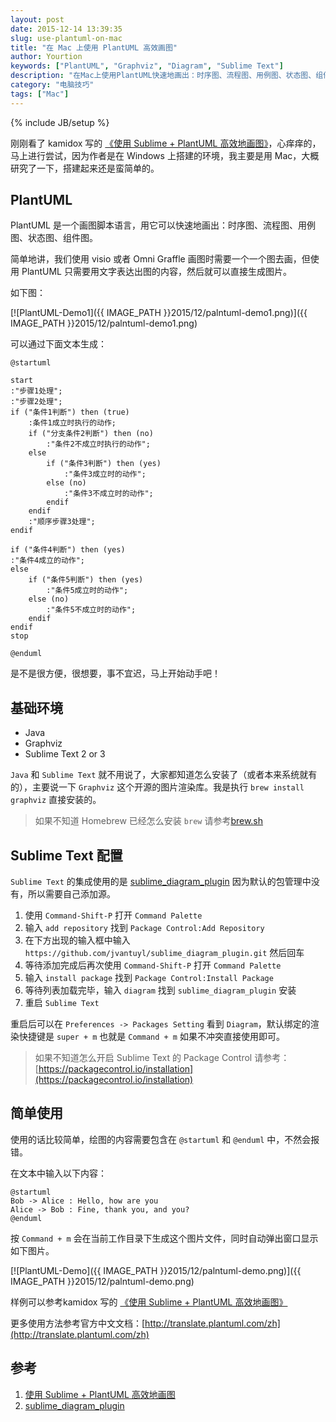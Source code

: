 ```yaml
---
layout: post
date: 2015-12-14 13:39:35
slug: use-plantuml-on-mac
title: "在 Mac 上使用 PlantUML 高效画图"
author: Yourtion
keywords: ["PlantUML", "Graphviz", "Diagram", "Sublime Text"]
description: "在Mac上使用PlantUML快速地画出：时序图、流程图、用例图、状态图、组件图。只需要用文字表达出图的内容，然后就可以直接生成图片。"
category: "电脑技巧"
tags: ["Mac"]
---
```

{% include JB/setup %}

刚刚看了 kamidox 写的 [《使用 Sublime + PlantUML 高效地画图》](http://www.jianshu.com/p/e92a52770832)，心痒痒的，马上进行尝试，因为作者是在 Windows 上搭建的环境，我主要是用 Mac，大概研究了一下，搭建起来还是蛮简单的。

## PlantUML

PlantUML 是一个画图脚本语言，用它可以快速地画出：时序图、流程图、用例图、状态图、组件图。

简单地讲，我们使用 visio 或者 Omni Graffle 画图时需要一个一个图去画，但使用 PlantUML 只需要用文字表达出图的内容，然后就可以直接生成图片。

如下图：

[![PlantUML-Demo1]({{ IMAGE_PATH }}2015/12/palntuml-demo1.png)]({{ IMAGE_PATH }}2015/12/palntuml-demo1.png)

可以通过下面文本生成：

```
@startuml

start
:"步骤1处理";
:"步骤2处理";
if ("条件1判断") then (true)
    :条件1成立时执行的动作;
    if ("分支条件2判断") then (no)
        :"条件2不成立时执行的动作";
    else
        if ("条件3判断") then (yes)
            :"条件3成立时的动作";
        else (no)
            :"条件3不成立时的动作";
        endif
    endif
    :"顺序步骤3处理";
endif

if ("条件4判断") then (yes)
:"条件4成立的动作";
else
    if ("条件5判断") then (yes)
        :"条件5成立时的动作";
    else (no)
        :"条件5不成立时的动作";
    endif
endif
stop

@enduml
```

是不是很方便，很想要，事不宜迟，马上开始动手吧！

## 基础环境
  - Java 
  - Graphviz 
  - Sublime Text 2 or 3

`Java` 和 `Sublime Text` 就不用说了，大家都知道怎么安装了（或者本来系统就有的），主要说一下 `Graphviz` 这个开源的图片渲染库。我是执行 `brew install graphviz` 直接安装的。

>如果不知道 Homebrew 已经怎么安装 `brew` 请参考[brew.sh](brew.sh)

## Sublime Text 配置

`Sublime Text` 的集成使用的是 [sublime_diagram_plugin](https://github.com/jvantuyl/sublime_diagram_plugin) 因为默认的包管理中没有，所以需要自己添加源。

  1. 使用 `Command-Shift-P` 打开 `Command Palette`
  2. 输入 `add repository` 找到 `Package Control:Add Repository`
  3. 在下方出现的输入框中输入 `https://github.com/jvantuyl/sublime_diagram_plugin.git` 然后回车
  4. 等待添加完成后再次使用 `Command-Shift-P` 打开 `Command Palette`
  5. 输入 `install package` 找到 `Package Control:Install Package`
  6. 等待列表加载完毕，输入 `diagram` 找到 `sublime_diagram_plugin` 安装
  7. 重启 `Sublime Text`

重启后可以在 `Preferences -> Packages Setting` 看到 `Diagram`，默认绑定的渲染快捷键是 `super + m` 也就是 `Command + m` 如果不冲突直接使用即可。

> 如果不知道怎么开启 Sublime Text 的 Package Control 请参考： [https://packagecontrol.io/installation](https://packagecontrol.io/installation)

## 简单使用

使用的话比较简单，绘图的内容需要包含在 `@startuml` 和 `@enduml` 中，不然会报错。

在文本中输入以下内容：

```
@startuml
Bob -> Alice : Hello, how are you
Alice -> Bob : Fine, thank you, and you?
@enduml
```

按 `Command + m` 会在当前工作目录下生成这个图片文件，同时自动弹出窗口显示如下图片。

[![PlantUML-Demo]({{ IMAGE_PATH }}2015/12/palntuml-demo.png)]({{ IMAGE_PATH }}2015/12/palntuml-demo.png)

样例可以参考kamidox 写的 [《使用 Sublime + PlantUML 高效地画图》](http://www.jianshu.com/p/e92a52770832)

更多使用方法参考官方中文文档：[http://translate.plantuml.com/zh](http://translate.plantuml.com/zh)

## 参考
  1. [使用 Sublime + PlantUML 高效地画图](http://www.jianshu.com/p/e92a52770832)
  2. [sublime_diagram_plugin](https://github.com/jvantuyl/sublime_diagram_plugin) 
 
